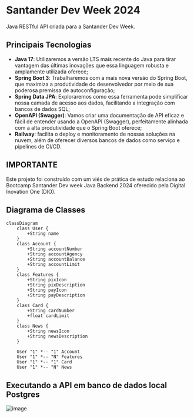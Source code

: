 # Santander Dev Week 2024

Java RESTful API criada para a Santander Dev Week.

## Principais Tecnologias
 - **Java 17**: Utilizaremos a versão LTS mais recente do Java para tirar vantagem das últimas inovações que essa linguagem robusta e amplamente utilizada oferece;
 - **Spring Boot 3**: Trabalharemos com a mais nova versão do Spring Boot, que maximiza a produtividade do desenvolvedor por meio de sua poderosa premissa de autoconfiguração;
 - **Spring Data JPA**: Exploraremos como essa ferramenta pode simplificar nossa camada de acesso aos dados, facilitando a integração com bancos de dados SQL;
 - **OpenAPI (Swagger)**: Vamos criar uma documentação de API eficaz e fácil de entender usando a OpenAPI (Swagger), perfeitamente alinhada com a alta produtividade que o Spring Boot oferece;
 - **Railway**: facilita o deploy e monitoramento de nossas soluções na nuvem, além de oferecer diversos bancos de dados como serviço e pipelines de CI/CD.

## IMPORTANTE
Este projeto foi construído com um viés de prática de estudo relaciona ao Bootcamp Santander Dev week Java Backend 2024 oferecido pela Digital Inovation One (DIO).

## Diagrama de Classes
```mermaid
classDiagram
    class User {
        +String name
    }
    class Account {
        +String accountNumber
        +String accountAgency
        +String accountBalance
        +String accountLimit
    }
    class Features {
        +String pixIcon
        +String pixDescription
        +String payIcon
        +String payDescription
    }
    class Card {
        +String cardNumber
        +float cardLimit
    }
    class News {
        +String newsIcon
        +String newsDescription
    }

    User "1" *-- "1" Account
    User "1" *-- "N" Features
    User "1" *-- "1" Card
    User "1" *-- "N" News
```
## Executando a API em banco de dados local Postgres
![image](https://github.com/user-attachments/assets/395d0aa3-8c07-4c41-b78a-f8cf35b1aed1)
